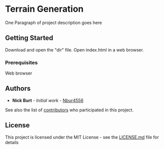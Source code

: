 # Terrain Generation

One Paragraph of project description goes here

## Getting Started

Download and open the "dir" file.
Open index.html in a web browser.

### Prerequisites

Web browser

## Authors

* **Nick Burt** - *Initial work* - [Nbur4556](https://github.com/nbur4556)

See also the list of [contributors](https://github.com/your/project/contributors) who participated in this project.

## License

This project is licensed under the MIT License - see the [LICENSE.md](LICENSE.md) file for details